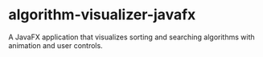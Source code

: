 # algorithm-visualizer-javafx
A JavaFX application that visualizes sorting and searching algorithms with animation and user controls.
